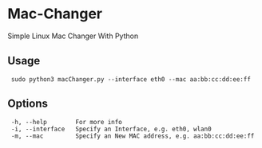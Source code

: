 # Mac-Changer

Simple Linux Mac Changer With Python

## Usage

```
 sudo python3 macChanger.py --interface eth0 --mac aa:bb:cc:dd:ee:ff

```

## Options

```
 -h, --help        For more info
 -i, --interface   Specify an Interface, e.g. eth0, wlan0
 -m, --mac         Specify an New MAC address, e.g. aa:bb:cc:dd:ee:ff

```
